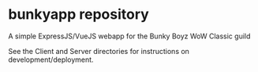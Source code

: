 # bunkyapp repository

A simple ExpressJS/VueJS webapp for the Bunky Boyz WoW Classic guild

See the Client and Server directories for instructions on development/deployment.
